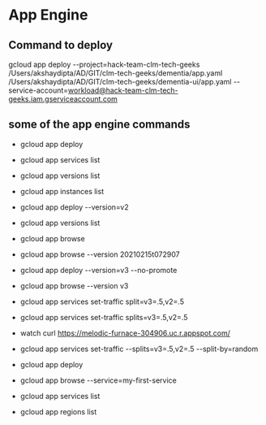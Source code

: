# App Engine

## Command to deploy
gcloud app deploy --project=hack-team-clm-tech-geeks /Users/akshaydipta/AD/GIT/clm-tech-geeks/dementia/app.yaml /Users/akshaydipta/AD/GIT/clm-tech-geeks/dementia-ui/app.yaml
--service-account=workload@hack-team-clm-tech-geeks.iam.gserviceaccount.com

## some of the app engine commands
- gcloud app deploy
- gcloud app services list
- gcloud app versions list
- gcloud app instances list
- gcloud app deploy --version=v2
- gcloud app versions list
- gcloud app browse
- gcloud app browse --version 20210215t072907
- gcloud app deploy --version=v3 --no-promote
- gcloud app browse --version v3
- gcloud app services set-traffic split=v3=.5,v2=.5
- gcloud app services set-traffic splits=v3=.5,v2=.5
- watch curl https://melodic-furnace-304906.uc.r.appspot.com/
- gcloud app services set-traffic --splits=v3=.5,v2=.5 --split-by=random

- gcloud app deploy
- gcloud app browse --service=my-first-service

- gcloud app services list
- gcloud app regions list